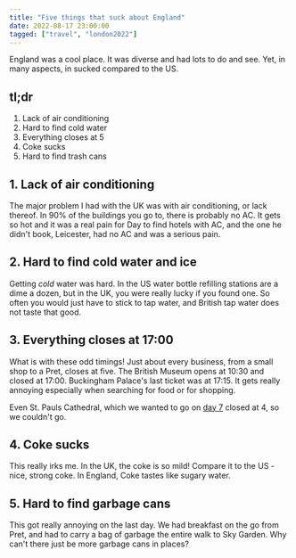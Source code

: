 ```yaml
---
title: "Five things that suck about England"
date: 2022-08-17 23:00:00
tagged: ["travel", "london2022"]
---
```


England was a cool place. It was diverse and had lots to do and see. Yet, in many aspects, in sucked compared to the US.

## tl;dr
1. Lack of air conditioning
2. Hard to find cold water
3. Everything closes at 5
4. Coke sucks
5. Hard to find trash cans

## 1. Lack of air conditioning
The major problem I had with the UK was with air conditioning, or lack thereof. 
In 90% of the buildings you go to, there is probably no AC. It gets so hot and 
it was a real pain for Day to find hotels with AC, and the one he didn't book, 
Leicester, had no AC and was a serious pain.

## 2. Hard to find cold water and ice
Getting _cold_ water was hard. In the US water bottle refilling stations are a 
dime a dozen, but in the UK, you were really lucky if you found one. So often 
you would just have to stick to tap water, and British tap water does not taste 
that good.

## 3. Everything closes at 17:00
What is with these odd timings! Just about every business, from a small shop to 
a Pret, closes at five. The British Museum opens at 10:30 and closed at 17:00. 
Buckingham Palace's last ticket was at 17:15. It gets really annoying especially 
when searching for food or for shopping.

Even St. Pauls Cathedral, which we wanted to go on [day 7](/posts/england/day7__tower-london-tower-bridge) closed at 4, so we couldn't go.

## 4. Coke sucks
This really irks me. In the UK, the coke is so mild! Compare it to the US - nice, strong coke. In England, Coke tastes like sugary water.

## 5. Hard to find garbage cans
This got really annoying on the last day. We had breakfast on the go from Pret, 
and had to carry a bag of garbage the entire walk to Sky Garden. Why can't there 
just be more garbage cans in places?